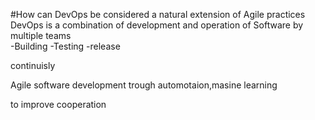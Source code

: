 #How can DevOps be considered a natural extension of Agile practices
DevOps is a combination of development and operation of Software by multiple teams  
-Building
-Testing 
-release 

continuisly

Agile software development trough automotaion,masine learning 

to improve cooperation 